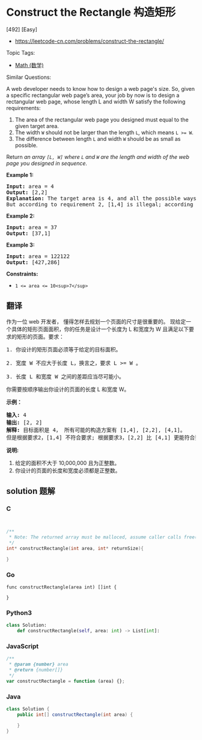 # Construct the Rectangle 构造矩形

[492] [Easy]

- https://leetcode-cn.com/problems/construct-the-rectangle/

Topic Tags:

- [Math (数学)](https://leetcode-cn.com/tag/math/)

Similar Questions:

A web developer needs to know how to design a web page's size. So, given a specific rectangular web page’s area, your job by now is to design a rectangular web page, whose length L and width W satisfy the following requirements:

1.  The area of the rectangular web page you designed must equal to the given target area.
2.  The width `W` should not be larger than the length `L`, which means `L >= W`.
3.  The difference between length `L` and width `W` should be as small as possible.

Return _an array `[L, W]` where `L` and `W` are the length and width of the web page you designed in sequence._

**Example 1:**

<pre><strong>Input:</strong> area = 4
<strong>Output:</strong> [2,2]
<strong>Explanation:</strong> The target area is 4, and all the possible ways to construct it are [1,4], [2,2], [4,1]. 
But according to requirement 2, [1,4] is illegal; according to requirement 3,  [4,1] is not optimal compared to [2,2]. So the length L is 2, and the width W is 2.
</pre>

**Example 2:**

<pre><strong>Input:</strong> area = 37
<strong>Output:</strong> [37,1]
</pre>

**Example 3:**

<pre><strong>Input:</strong> area = 122122
<strong>Output:</strong> [427,286]
</pre>

**Constraints:**

- `1 <= area <= 10<sup>7</sup>`

## 翻译

作为一位 web 开发者， 懂得怎样去规划一个页面的尺寸是很重要的。 现给定一个具体的矩形页面面积，你的任务是设计一个长度为 L 和宽度为 W 且满足以下要求的矩形的页面。要求：

<pre>1. 你设计的矩形页面必须等于给定的目标面积。

2. 宽度 W 不应大于长度 L，换言之，要求 L &gt;= W 。

3. 长度 L 和宽度 W 之间的差距应当尽可能小。
</pre>

你需要按顺序输出你设计的页面的长度 L 和宽度 W。

**示例：**

<pre><strong>输入:</strong> 4
<strong>输出:</strong> [2, 2]
<strong>解释:</strong> 目标面积是 4， 所有可能的构造方案有 [1,4], [2,2], [4,1]。
但是根据要求2，[1,4] 不符合要求; 根据要求3，[2,2] 比 [4,1] 更能符合要求. 所以输出长度 L 为 2， 宽度 W 为 2。
</pre>

**说明:**

1.  给定的面积不大于 10,000,000 且为正整数。
2.  你设计的页面的长度和宽度必须都是正整数。

## solution 题解

### C

```c


/**
 * Note: The returned array must be malloced, assume caller calls free().
 */
int* constructRectangle(int area, int* returnSize){

}
```

### Go

```golang
func constructRectangle(area int) []int {

}
```

### Python3

```python
class Solution:
    def constructRectangle(self, area: int) -> List[int]:
```

### JavaScript

```javascript
/**
 * @param {number} area
 * @return {number[]}
 */
var constructRectangle = function (area) {};
```

### Java

```java
class Solution {
    public int[] constructRectangle(int area) {

    }
}
```
